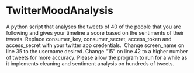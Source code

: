 # TwitterMoodAnalysis
A python script that analyses the tweets of 40 of the people that you are following and gives your timeline a score based on the sentiments of their tweets.
Replace consumer_key, consumer_secret, access_token and access_secret with your twitter app credentials. 
Change screen_name on line 35 to the username desired.
Change "15" on line 42 to a higher number of tweets for more accuracy.
Please allow the program to run for a while as it implements cleaning and sentiment analysis on hundreds of tweets.
